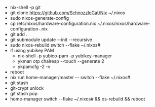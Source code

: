 - nix-shell -p git
- git clone <https://github.com/SchnozzleCat/Nix> ~/.nixos
- sudo nixos-generate-config
- cp /etc/nixos/hardware-configuration.nix ~/.nixos/nixos/hardware-configuration-<hostname>.nix
- git add .
- git submodule update --init --recursive
- sudo nixos-rebuild switch --flake ~/.nixos#<hostname>
- if using yubikey PAM
  - nix-shell -p yubico-pam -p yubikey-manager
  - ykman otp chalresp --touch --generate 2
  - ykpamcfg -2 -v
- reboot
- nix run home-manager/master -- switch --flake ~/.nixos#<hostname>
- git stash
- git-crypt unlock
- git stash pop
- home-manager switch --flake ~/.nixos#<hostname> && os-rebuild && reboot
